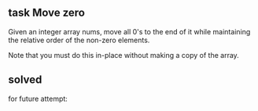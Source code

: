 ## task  Move zero

Given an integer array nums, move all 0's to the end of it while maintaining the relative order of the non-zero elements.

Note that you must do this in-place without making a copy of the array.


## solved
for future attempt:

